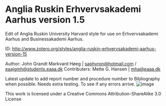 # Anglia Ruskin Erhvervsakademi Aarhus version 1.5
Edit of Anglia Ruskin University Harvard style for use on Erhvervsakademi Aarhus and Businessakademi Aarhus.

ID: http://www.zotero.org/styles/anglia-ruskin-erhvervsakademi-aarhus-version-15

Author: John Grandt Markvard Høeg | saphyron@hotmail.com / eaajgmh@students.eaaa.dk
Contributers: Mette G. Hansen | mha@eaaa.dk

Latest update to add report number and procedure number to Bibliography when possible. Needs extra testing. To see if any errors arrive.
![image](https://user-images.githubusercontent.com/30288325/218165115-2481e117-3843-4520-babd-c7c34da0e511.png)

This work is licensed under a Creative Commons Attribution-ShareAlike 3.0 License
